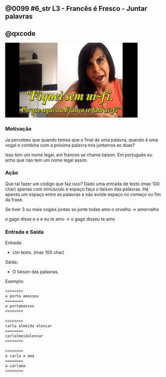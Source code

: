 ## @0099 #6_str L3 - Francês é Fresco - Juntar palavras
## @qxcode

![](capa.jpg)

### Motivação

Ja percebeu que quando temos que o final de uma palavra, quando é uma vogal e combina com a próxima palavra nós juntamos as duas?

Isso tem um nome legal, em frances se chama liaison. Em português eu acho que não tem um nome legal assim.

### Ação

Que tal fazer um código que faz isso? Dado uma entrada de texto (max 100 char) apenas com minúsculo e espaço faça o liaison das palavras. Há apenas um espaço entre as palavras e não existe espaço no começo ou fim da frase.

Se tiver 3 ou mais vogais juntas so junte todas amo o orvalho -> amorvalho

o gago disse e e e eu te amo -> o gago disseu te amo

### Entrada e Saída

Entrada:

*   Um texto. (max 100 char)

Saída:

*   O liaison das palavras.

Exemplo:

```
>>>>>>>>
a porta amassou
========
a portamassou
<<<<<<<<

>>>>>>>>
carla almeida alencar
========
carlalmeidalencar
<<<<<<<<

>>>>>>>>
a carla a ama
========
a carlama
<<<<<<<<
```

<!---
>>>>>>>> 01
carla almeida alencar
========
carlalmeidalencar
<<<<<<<<

>>>>>>>> 02
a carla a ama
========
a carlama
<<<<<<<<

>>>>>>>> 03
o orvalho ouviu uniformemente e eu uivei
========
orvalhouviuniformementeuivei
<<<<<<<<
--->